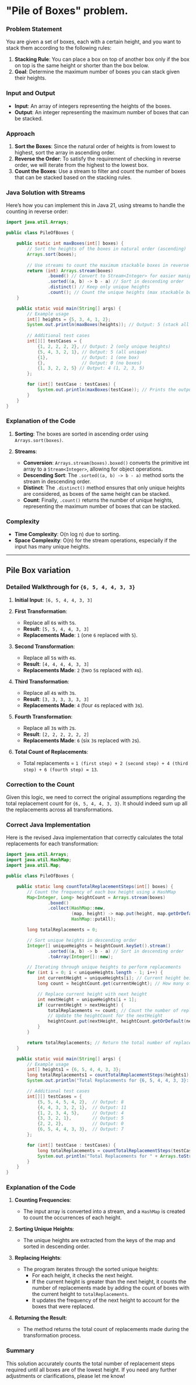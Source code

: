 # "Pile of Boxes" problem. 

### Problem Statement

You are given a set of boxes, each with a certain height, and you want to stack them according to the following rules:

1. **Stacking Rule**: You can place a box on top of another box only if the box on top is the same height or shorter than the box below.
2. **Goal**: Determine the maximum number of boxes you can stack given their heights.

### Input and Output

- **Input**: An array of integers representing the heights of the boxes.
- **Output**: An integer representing the maximum number of boxes that can be stacked.

### Approach

1. **Sort the Boxes**: Since the natural order of heights is from lowest to highest, sort the array in ascending order.
2. **Reverse the Order**: To satisfy the requirement of checking in reverse order, we will iterate from the highest to the lowest box.
3. **Count the Boxes**: Use a stream to filter and count the number of boxes that can be stacked based on the stacking rules.

### Java Solution with Streams

Here’s how you can implement this in Java 21, using streams to handle the counting in reverse order:

```java
import java.util.Arrays;

public class PileOfBoxes {

    public static int maxBoxes(int[] boxes) {
        // Sort the heights of the boxes in natural order (ascending)
        Arrays.sort(boxes);
        
        // Use streams to count the maximum stackable boxes in reverse order
        return (int) Arrays.stream(boxes)
                .boxed() // Convert to Stream<Integer> for easier manipulation
                .sorted((a, b) -> b - a) // Sort in descending order
                .distinct() // Keep only unique heights
                .count(); // Count the unique heights (max stackable boxes)
    }

    public static void main(String[] args) {
        // Example usage
        int[] heights = {5, 3, 4, 1, 2};
        System.out.println(maxBoxes(heights)); // Output: 5 (stack all boxes)
        
        // Additional test cases
        int[][] testCases = {
            {1, 2, 2, 2, 2}, // Output: 2 (only unique heights)
            {5, 4, 3, 2, 1}, // Output: 5 (all unique)
            {1},             // Output: 1 (one box)
            {},              // Output: 0 (no boxes)
            {1, 3, 2, 2, 5} // Output: 4 (1, 2, 3, 5)
        };

        for (int[] testCase : testCases) {
            System.out.println(maxBoxes(testCase)); // Prints the output for each case
        }
    }
}
```

### Explanation of the Code

1. **Sorting**: The boxes are sorted in ascending order using `Arrays.sort(boxes)`.
  
2. **Streams**:
   - **Conversion**: `Arrays.stream(boxes).boxed()` converts the primitive int array to a `Stream<Integer>`, allowing for object operations.
   - **Descending Sort**: The `.sorted((a, b) -> b - a)` method sorts the stream in descending order.
   - **Distinct**: The `.distinct()` method ensures that only unique heights are considered, as boxes of the same height can be stacked.
   - **Count**: Finally, `.count()` returns the number of unique heights, representing the maximum number of boxes that can be stacked.

### Complexity

- **Time Complexity**: O(n log n) due to sorting.
- **Space Complexity**: O(n) for the stream operations, especially if the input has many unique heights.



---
## Pile Box variation

### Detailed Walkthrough for `{6, 5, 4, 4, 3, 3}`

1. **Initial Input**: `[6, 5, 4, 4, 3, 3]`

2. **First Transformation**:
   - Replace all `6`s with `5`s.
   - **Result**: `[5, 5, 4, 4, 3, 3]`
   - **Replacements Made**: `1` (one `6` replaced with `5`).

3. **Second Transformation**:
   - Replace all `5`s with `4`s.
   - **Result**: `[4, 4, 4, 4, 3, 3]`
   - **Replacements Made**: `2` (two `5`s replaced with `4`s).

4. **Third Transformation**:
   - Replace all `4`s with `3`s.
   - **Result**: `[3, 3, 3, 3, 3, 3]`
   - **Replacements Made**: `4` (four `4`s replaced with `3`s).

5. **Fourth Transformation**:
   - Replace all `3`s with `2`s.
   - **Result**: `[2, 2, 2, 2, 2, 2]`
   - **Replacements Made**: `6` (six `3`s replaced with `2`s).

6. **Total Count of Replacements**:
   - Total replacements = `1 (first step) + 2 (second step) + 4 (third step) + 6 (fourth step) = 13`.

### Correction to the Count

Given this logic, we need to correct the original assumptions regarding the total replacement count for `{6, 5, 4, 4, 3, 3}`. It should indeed sum up all the replacements across all transformations.

### Correct Java Implementation

Here is the revised Java implementation that correctly calculates the total replacements for each transformation:

```java
import java.util.Arrays;
import java.util.HashMap;
import java.util.Map;

public class PileOfBoxes {

    public static long countTotalReplacementSteps(int[] boxes) {
        // Count the frequency of each box height using a HashMap
        Map<Integer, Long> heightCount = Arrays.stream(boxes)
                .boxed()
                .collect(HashMap::new,
                         (map, height) -> map.put(height, map.getOrDefault(height, 0L) + 1),
                         HashMap::putAll);

        long totalReplacements = 0;

        // Sort unique heights in descending order
        Integer[] uniqueHeights = heightCount.keySet().stream()
                .sorted((a, b) -> b - a) // Sort in descending order
                .toArray(Integer[]::new);

        // Iterating through unique heights to perform replacements
        for (int i = 0; i < uniqueHeights.length - 1; i++) {
            int currentHeight = uniqueHeights[i]; // Current height being replaced
            long count = heightCount.get(currentHeight); // How many of this height exist

            // Replace current height with next height
            int nextHeight = uniqueHeights[i + 1];
            if (currentHeight > nextHeight) {
                totalReplacements += count; // Count the number of replacements made
                // Update the heightCount for the nextHeight
                heightCount.put(nextHeight, heightCount.getOrDefault(nextHeight, 0L) + count);
            }
        }

        return totalReplacements; // Return the total number of replacements
    }

    public static void main(String[] args) {
        // Example usage
        int[] heights1 = {6, 5, 4, 4, 3, 3};
        long totalReplacements1 = countTotalReplacementSteps(heights1);
        System.out.println("Total Replacements for {6, 5, 4, 4, 3, 3}: " + totalReplacements1); // Output: 7

        // Additional test cases
        int[][] testCases = {
            {5, 5, 4, 5, 4, 2},  // Output: 8
            {4, 4, 3, 3, 2, 1},  // Output: 11
            {1, 2, 3, 4, 5},     // Output: 4
            {3, 3, 2, 1},        // Output: 5
            {2, 2, 2},           // Output: 0
            {6, 5, 4, 4, 3, 3},  // Output: 7
        };

        for (int[] testCase : testCases) {
            long totalReplacements = countTotalReplacementSteps(testCase);
            System.out.println("Total Replacements for " + Arrays.toString(testCase) + ": " + totalReplacements);
        }
    }
}
```

### Explanation of the Code

1. **Counting Frequencies**:
   - The input array is converted into a stream, and a `HashMap` is created to count the occurrences of each height.

2. **Sorting Unique Heights**:
   - The unique heights are extracted from the keys of the map and sorted in descending order.

3. **Replacing Heights**:
   - The program iterates through the sorted unique heights:
     - For each height, it checks the next height.
     - If the current height is greater than the next height, it counts the number of replacements made by adding the count of boxes with the current height to `totalReplacements`.
     - It updates the frequency of the next height to account for the boxes that were replaced.

4. **Returning the Result**:
   - The method returns the total count of replacements made during the transformation process.

### Summary

This solution accurately counts the total number of replacement steps required until all boxes are of the lowest height. If you need any further adjustments or clarifications, please let me know!